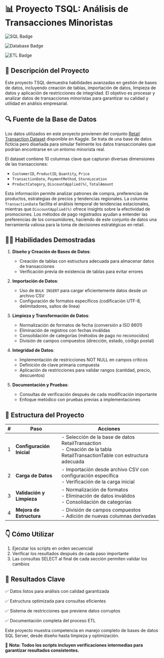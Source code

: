 # 📊 Proyecto TSQL: Análisis de Transacciones Minoristas
![SQL Badge](https://img.shields.io/badge/TSQL-Server-blue)

![Database Badge](https://img.shields.io/badge/Database-Relational-green)

![ETL Badge](https://img.shields.io/badge/Process-ETL-orange)

## 📄 Descripción del Proyecto

Este proyecto TSQL demuestra habilidades avanzadas en gestión de bases de datos, incluyendo creación de tablas, importación de datos, limpieza de datos y aplicación de restricciones de integridad. El objetivo es procesar y analizar datos de transacciones minoristas para garantizar su calidad y utilidad en análisis empresarial.

## 🔍 Fuente de la Base de Datos

Los datos utilizados en este proyecto provienen del conjunto [Retail Transaction Dataset](https://www.kaggle.com/datasets/fahadrehman07/retail-transaction-dataset/data) disponible en Kaggle. Se trata de una base de datos ficticia pero diseñada para simular fielmente los datos transaccionales que podrían encontrarse en un entorno minorista real.

El dataset contiene 10 columnas clave que capturan diversas dimensiones de las transacciones:
- `CustomerID`, `ProductID`, `Quantity`, `Price`
- `TransactionDate`, `PaymentMethod`, `StoreLocation`
- `ProductCategory`, `DiscountApplied(%)`, `TotalAmount`

Esta información permite analizar patrones de compra, preferencias de productos, estrategias de precios y tendencias regionales. La columna `TransactionDate` facilita el análisis temporal de tendencias estacionales, mientras que `DiscountApplied(%)` ofrece insights sobre la efectividad de promociones. Los métodos de pago registrados ayudan a entender las preferencias de los consumidores, haciendo de este conjunto de datos una herramienta valiosa para la toma de decisiones estratégicas en retail.

## 👨‍🎓 Habilidades Demostradas

1. **Diseño y Creación de Bases de Datos**:
   - Creación de tablas con estructura adecuada para almacenar datos de transacciones
   - Verificación previa de existencia de tablas para evitar errores

2. **Importación de Datos**:
   - Uso de `BULK INSERT` para cargar eficientemente datos desde un archivo CSV
   - Configuración de formatos específicos (codificación UTF-8, delimitadores, saltos de línea)

3. **Limpieza y Transformación de Datos**:
   - Normalización de formatos de fecha (conversión a ISO 8601)
   - Eliminación de registros con fechas inválidas
   - Consolidación de categorías (métodos de pago no reconocidos)
   - División de campos compuestos (dirección, estado, código postal)

4. **Integridad de Datos**:
   - Implementación de restricciones NOT NULL en campos críticos
   - Definición de clave primaria compuesta
   - Aplicación de restricciones para validar rangos (cantidad, precio, descuentos)

5. **Documentación y Pruebas**:
   - Consultas de verificación después de cada modificación importante
   - Enfoque metódico con pruebas previas a implementaciones

## 🧵 Estructura del Proyecto

| #   | Paso                      | Acciones                                                                 |
|-----|---------------------------|--------------------------------------------------------------------------|
| 1   | **Configuración Inicial** | - Selección de la base de datos RetailTransaction<br>- Creación de la tabla RetailTransactionTable con estructura adecuada |
| 2   | **Carga de Datos**        | - Importación desde archivo CSV con configuración específica<br>- Verificación de la carga inicial |
| 3   | **Validación y Limpieza** | - Normalización de formatos<br>- Eliminación de datos inválidos<br>- Consolidación de categorías |
| 4   | **Mejora de Estructura**  | - División de campos compuestos<br>- Adición de nuevas columnas derivadas |

## 👇 Cómo Utilizar

1. Ejecutar los scripts en orden secuencial
2. Verificar los resultados después de cada paso importante
3. Las consultas SELECT al final de cada sección permiten validar los cambios

## 📌 Resultados Clave
✅ Datos listos para análisis con calidad garantizada

✅ Estructura optimizada para consultas eficientes

✅ Sistema de restricciones que previene datos corruptos

✅ Documentación completa del proceso ETL

Este proyecto muestra competencia en manejo completo de bases de datos SQL Server, desde diseño hasta limpieza y optimización.

📌 **Nota: Todos los scripts incluyen verificaciones intermedias para garantizar resultados consistentes.**
